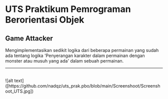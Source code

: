# UTS Praktikum Pemrograman Berorientasi Objek
## Game Attacker
Mengimplementasikan sedikit logika dari beberapa permainan yang sudah ada tentang logika 'Penyerangan karakter dalam permainan dengan monster atau musuh yang ada' dalam sebuah permainan.
<br/>

---
<br/>
![alt text]([https://github.com/nadqz/uts_prak.pbo/blob/main/Screenshoot/Screenshoot_UTS.jpg])
